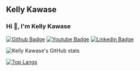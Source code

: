 ## Kelly Kawase
### Hi 👋, I'm Kelly Kawase


[![Github Badge](https://img.shields.io/badge/-Github-000?style=flat-square&logo=Github&logoColor=white&link=https://github.com/kellykawase)](https://github.com/kellykawase)
[![Youtube Badge](https://img.shields.io/badge/-Youtube-yellow?style=flat-square&logo=Youtube&logoColor=white&link=https://youtube.kellykawase.com/)](https://youtube.kellykawase.com/)
[![Linkedin Badge](https://img.shields.io/badge/-LinkedIn-000?style=flat-square&logo=Linkedin&logoColor=white&link=https://br.linkedin.com/in/kellykawase/)](https://br.linkedin.com/in/kellykawase/)

![Kelly Kawase's GitHub stats](https://github-readme-stats.vercel.app/api?username=kellykawase&show_icons=true&theme=radical&bg_color=30,0d0d0d,191919&title_color=f1e05a&text_color=fff&icon_color=f1e05a)

[![Top Langs](https://github-readme-stats.vercel.app/api/top-langs/?username=kellykawase&bg_color=30,0d0d0d,191919&title_color=f1e05a&text_color=fff&icon_color=f1e05a)](https://github.com/kellykawase/github-readme-stats)

